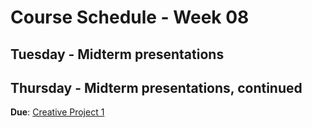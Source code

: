 # Course Schedule - Week 08

## Tuesday - Midterm presentations

## Thursday - Midterm presentations, continued

__Due__: [Creative Project 1](../../policies/assignments/assignments.md)